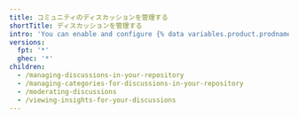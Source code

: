 ```yaml
---
title: コミュニティのディスカッションを管理する
shortTitle: ディスカッションを管理する
intro: 'You can enable and configure {% data variables.product.prodname_discussions %} for your repository, and you can use tools on {% data variables.product.product_name %} to moderate conversations among community members.'
versions:
  fpt: '*'
  ghec: '*'
children:
  - /managing-discussions-in-your-repository
  - /managing-categories-for-discussions-in-your-repository
  - /moderating-discussions
  - /viewing-insights-for-your-discussions
---
```


